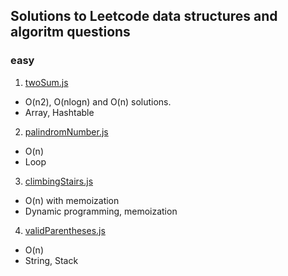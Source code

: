 ## Solutions to Leetcode data structures and algoritm questions

### easy

1. [twoSum.js](https://leetcode.com/problems/two-sum)

- O(n2), O(nlogn) and O(n) solutions.
- Array, Hashtable

2. [palindromNumber.js](https://leetcode.com/problems/palindrome-number)

- O(n)
- Loop

3. [climbingStairs.js](https://leetcode.com/problems/climbing-stairs)

- O(n) with memoization
- Dynamic programming, memoization

4. [validParentheses.js](https://leetcode.com/problems/valid-parentheses)

- O(n)
- String, Stack
